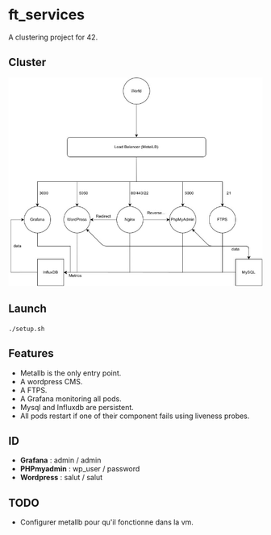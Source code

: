 # ft_services

A clustering project for 42.

## Cluster

![Cluster](diagram.png)

## Launch

`./setup.sh`

## Features

- Metallb is the only entry point.
- A wordpress CMS.
- A FTPS.
- A Grafana monitoring all pods.
- Mysql and Influxdb are persistent.
- All pods restart if one of their component fails using liveness probes.

## ID

- **Grafana** : admin / admin
- **PHPmyadmin** : wp_user / password
- **Wordpress** : salut / salut

## TODO

- Configurer metallb pour qu'il fonctionne dans la vm.
